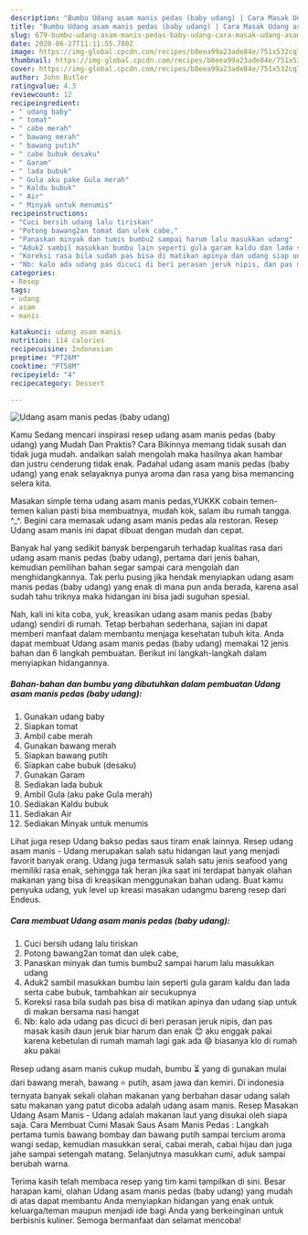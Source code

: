 ```yaml
---
description: "Bumbu Udang asam manis pedas (baby udang) | Cara Masak Udang asam manis pedas (baby udang) Yang Lezat Sekali"
title: "Bumbu Udang asam manis pedas (baby udang) | Cara Masak Udang asam manis pedas (baby udang) Yang Lezat Sekali"
slug: 679-bumbu-udang-asam-manis-pedas-baby-udang-cara-masak-udang-asam-manis-pedas-baby-udang-yang-lezat-sekali
date: 2020-06-27T11:11:55.780Z
image: https://img-global.cpcdn.com/recipes/b8eea99a23ade84e/751x532cq70/udang-asam-manis-pedas-baby-udang-foto-resep-utama.jpg
thumbnail: https://img-global.cpcdn.com/recipes/b8eea99a23ade84e/751x532cq70/udang-asam-manis-pedas-baby-udang-foto-resep-utama.jpg
cover: https://img-global.cpcdn.com/recipes/b8eea99a23ade84e/751x532cq70/udang-asam-manis-pedas-baby-udang-foto-resep-utama.jpg
author: John Butler
ratingvalue: 4.3
reviewcount: 12
recipeingredient:
- " udang baby"
- " tomat"
- " cabe merah"
- " bawang merah"
- " bawang putih"
- " cabe bubuk desaku"
- " Garam"
- " lada bubuk"
- " Gula aku pake Gula merah"
- " Kaldu bubuk"
- " Air"
- " Minyak untuk menumis"
recipeinstructions:
- "Cuci bersih udang lalu tiriskan"
- "Potong bawang2an tomat dan ulek cabe,"
- "Panaskan minyak dan tumis bumbu2 sampai harum lalu masukkan udang"
- "Aduk2 sambil masukkan bumbu lain seperti gula garam kaldu dan lada serta cabe bubuk, tambahkan air secukupnya"
- "Koreksi rasa bila sudah pas bisa di matikan apinya dan udang siap untuk di makan bersama nasi hangat"
- "Nb: kalo ada udang pas dicuci di beri perasan jeruk nipis, dan pas masak kasih daun jeruk biar harum dan enak 😊 aku enggak pakai karena kebetulan di rumah mamah lagi gak ada 😄 biasanya klo di rumah aku pakai"
categories:
- Resep
tags:
- udang
- asam
- manis

katakunci: udang asam manis 
nutrition: 114 calories
recipecuisine: Indonesian
preptime: "PT26M"
cooktime: "PT58M"
recipeyield: "4"
recipecategory: Dessert

---
```



![Udang asam manis pedas (baby udang)](https://img-global.cpcdn.com/recipes/b8eea99a23ade84e/751x532cq70/udang-asam-manis-pedas-baby-udang-foto-resep-utama.jpg)

Kamu Sedang mencari inspirasi resep udang asam manis pedas (baby udang) yang Mudah Dan Praktis? Cara Bikinnya memang tidak susah dan tidak juga mudah. andaikan salah mengolah maka hasilnya akan hambar dan justru cenderung tidak enak. Padahal udang asam manis pedas (baby udang) yang enak selayaknya punya aroma dan rasa yang bisa memancing selera kita.

Masakan simple tema udang asam manis pedas,YUKKK cobain temen-temen kalian pasti bisa membuatnya, mudah kok, salam ibu rumah tangga. ^_^. Begini cara memasak udang asam manis pedas ala restoran. Resep Udang asam manis ini dapat dibuat dengan mudah dan cepat.

Banyak hal yang sedikit banyak berpengaruh terhadap kualitas rasa dari udang asam manis pedas (baby udang), pertama dari jenis bahan, kemudian pemilihan bahan segar sampai cara mengolah dan menghidangkannya. Tak perlu pusing jika hendak menyiapkan udang asam manis pedas (baby udang) yang enak di mana pun anda berada, karena asal sudah tahu triknya maka hidangan ini bisa jadi suguhan spesial.


Nah, kali ini kita coba, yuk, kreasikan udang asam manis pedas (baby udang) sendiri di rumah. Tetap berbahan sederhana, sajian ini dapat memberi manfaat dalam membantu menjaga kesehatan tubuh kita. Anda dapat membuat Udang asam manis pedas (baby udang) memakai 12 jenis bahan dan 6 langkah pembuatan. Berikut ini langkah-langkah dalam menyiapkan hidangannya.

<!--inarticleads1-->

##### Bahan-bahan dan bumbu yang dibutuhkan dalam pembuatan Udang asam manis pedas (baby udang):

1. Gunakan  udang baby
1. Siapkan  tomat
1. Ambil  cabe merah
1. Gunakan  bawang merah
1. Siapkan  bawang putih
1. Siapkan  cabe bubuk (desaku)
1. Gunakan  Garam
1. Sediakan  lada bubuk
1. Ambil  Gula (aku pake Gula merah)
1. Sediakan  Kaldu bubuk
1. Sediakan  Air
1. Sediakan  Minyak untuk menumis


Lihat juga resep Udang bakso pedas saus tiram enak lainnya. Resep udang asam manis - Udang merupakan salah satu hidangan laut yang menjadi favorit banyak orang. Udang juga termasuk salah satu jenis seafood yang memiliki rasa enak, sehingga tak heran jika saat ini terdapat banyak olahan makanan yang bisa di kreasikan menggunakan bahan udang. Buat kamu penyuka udang, yuk level up kreasi masakan udangmu bareng resep dari Endeus. 

<!--inarticleads2-->

##### Cara membuat Udang asam manis pedas (baby udang):

1. Cuci bersih udang lalu tiriskan
1. Potong bawang2an tomat dan ulek cabe,
1. Panaskan minyak dan tumis bumbu2 sampai harum lalu masukkan udang
1. Aduk2 sambil masukkan bumbu lain seperti gula garam kaldu dan lada serta cabe bubuk, tambahkan air secukupnya
1. Koreksi rasa bila sudah pas bisa di matikan apinya dan udang siap untuk di makan bersama nasi hangat
1. Nb: kalo ada udang pas dicuci di beri perasan jeruk nipis, dan pas masak kasih daun jeruk biar harum dan enak 😊 aku enggak pakai karena kebetulan di rumah mamah lagi gak ada 😄 biasanya klo di rumah aku pakai


Resep udang asam manis cukup mudah, bumbu ⏳ yang di gunakan mulai dari bawang merah, bawang ⭐ putih, asam jawa dan kemiri. Di indonesia ternyata banyak sekali olahan makanan yang berbahan dasar udang salah satu makanan yang patut dicoba adalah udang asam manis. Resep Masakan Udang Asam Manis - Udang adalah makanan laut yang disukai oleh siapa saja. Cara Membuat Cumi Masak Saus Asam Manis Pedas : Langkah pertama tumis bawang bombay dan bawang putih sampai tercium aroma wangi sedap, kemudian masukkan serai, cabai merah, cabai hijau dan juga jahe sampai setengah matang. Selanjutnya masukkan cumi, aduk sampai berubah warna. 

Terima kasih telah membaca resep yang tim kami tampilkan di sini. Besar harapan kami, olahan Udang asam manis pedas (baby udang) yang mudah di atas dapat membantu Anda menyiapkan hidangan yang enak untuk keluarga/teman maupun menjadi ide bagi Anda yang berkeinginan untuk berbisnis kuliner. Semoga bermanfaat dan selamat mencoba!
